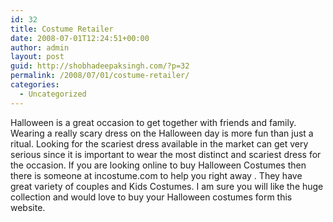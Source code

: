 ```yaml
---
id: 32
title: Costume Retailer
date: 2008-07-01T12:24:51+00:00
author: admin
layout: post
guid: http://shobhadeepaksingh.com/?p=32
permalink: /2008/07/01/costume-retailer/
categories:
  - Uncategorized
---
```

Halloween is a great occasion to get together with friends and family. Wearing a really scary dress on the Halloween day is more fun than just a ritual. Looking for the scariest dress available in the market can get very serious since it is important to wear the most distinct and scariest dress for the occasion. If you are looking online to buy Halloween Costumes then there is someone at incostume.com to help you right away . They have great variety of couples and Kids Costumes. I am sure you will like the huge collection and would love to buy your Halloween costumes form this website.